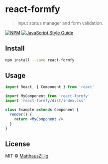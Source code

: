 # react-formfy

> Input status manager and form validation.

[![NPM](https://img.shields.io/npm/v/react-formfy.svg)](https://www.npmjs.com/package/react-formfy) [![JavaScript Style Guide](https://img.shields.io/badge/code_style-standard-brightgreen.svg)](https://standardjs.com)

## Install

```bash
npm install --save react-formfy
```

## Usage

```jsx
import React, { Component } from 'react'

import MyComponent from 'react-formfy'
import 'react-formfy/dist/index.css'

class Example extends Component {
  render() {
    return <MyComponent />
  }
}
```

## License

MIT © [MatthausZillig](https://github.com/MatthausZillig)
